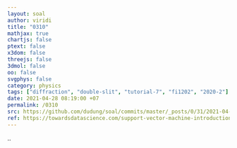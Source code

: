 ```yaml
---
layout: soal
author: viridi
title: "0310"
mathjax: true
chartjs: false
ptext: false
x3dom: false
threejs: false
3dmol: false
oo: false
svgphys: false
category: physics
tags: ["diffraction", "double-slit", "tutorial-7", "fi1202", "2020-2"]
date: 2021-04-28 08:19:00 +07
permalink: /0310
src: https://github.com/dudung/soal/commits/master/_posts/0/31/2021-04-27-ml-svm-0.md
ref: https://towardsdatascience.com/support-vector-machine-introduction-to-machine-learning-algorithms-934a444fca47
---
```

..

